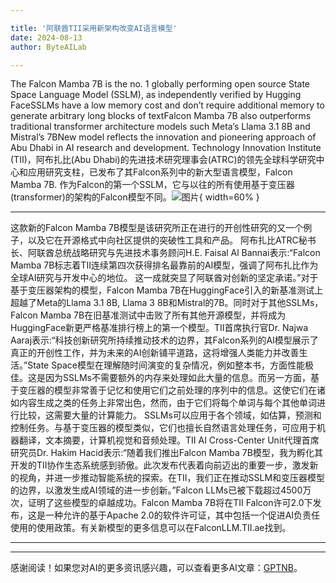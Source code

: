 ```yaml
---

title: '阿联酋TII采用新架构改变AI语言模型'
date: 2024-08-13
author: ByteAILab

---
```


The Falcon Mamba 7B is the no. 1 globally performing open source State Space Language Model (SSLM), as independently verified by Hugging FaceSSLMs have a low memory cost and don’t require additional memory to generate arbitrary long blocks of textFalcon Mamba 7B also outperforms traditional transformer architecture models such Meta’s Llama 3.1 8B and Mistral’s 7BNew model reflects the innovation and pioneering approach of Abu Dhabi in AI research and development. Technology Innovation Institute (TII)，阿布扎比(Abu Dhabi)的先进技术研究理事会(ATRC)的领先全球科学研究中心和应用研究支柱，已发布了其Falcon系列中的新大型语言模型，Falcon Mamba 7B. 作为Falcon的第一个SSLM，它与以往的所有使用基于变压器(transformer)的架构的Falcon模型不同。![图片](https://ai-techpark.com/wp-content/uploads/2024/08/UAE’s-TII-960x540.jpg){ width=60% }

---
这款新的Falcon Mamba 7B模型是该研究所正在进行的开创性研究的又一个例子，以及它在开源格式中向社区提供的突破性工具和产品。 阿布扎比ATRC秘书长、阿联酋总统战略研究与先进技术事务顾问H.E. Faisal Al Bannai表示:“Falcon Mamba 7B标志着TII连续第四次获得排名最靠前的AI模型，强调了阿布扎比作为全球AI研究与开发中心的地位。 这一成就突显了阿联酋对创新的坚定承诺。”对于基于变压器架构的模型，Falcon Mamba 7B在HuggingFace引入的新基准测试上超越了Meta的Llama 3.1 8B, Llama 3 8B和Mistral的7B。同时对于其他SSLMs，Falcon Mamba 7B在旧基准测试中击败了所有其他开源模型，并将成为HuggingFace新更严格基准排行榜上的第一个模型。TII首席执行官Dr. Najwa Aaraj表示:“科技创新研究所持续推动技术的边界，其Falcon系列的AI模型展示了真正的开创性工作，并为未来的AI创新铺平道路，这将增强人类能力并改善生活。”State Space模型在理解随时间演变的复杂情况，例如整本书，方面性能极佳。这是因为SSLMs不需要额外的内存来处理如此大量的信息。而另一方面，基于变压器的模型非常善于记忆和使用它们之前处理的序列中的信息。这使它们在诸如内容生成之类的任务上非常出色，然而，由于它们将每个单词与每个其他单词进行比较，这需要大量的计算能力。 SSLMs可以应用于各个领域，如估算，预测和控制任务。与基于变压器的模型类似，它们也擅长自然语言处理任务，可应用于机器翻译，文本摘要，计算机视觉和音频处理。TII AI Cross-Center Unit代理首席研究员Dr. Hakim Hacid表示:“随着我们推出Falcon Mamba 7B模型，我为孵化其开发的TII协作生态系统感到骄傲。此次发布代表着向前迈出的重要一步，激发新的视角，并进一步推动智能系统的探索。在TII，我们正在推动SSLM和变压器模型的边界，以激发生成AI领域的进一步创新。”Falcon LLMs已被下载超过4500万次，证明了这些模型的卓越成功。Falcon Mamba 7B将在TII Falcon许可2.0下发布，这是一种允许的基于Apache 2.0的软件许可证，其中包括一个促进AI负责任使用的使用政策。有关新模型的更多信息可以在FalconLLM.TII.ae找到。

---
---
感谢阅读！如果您对AI的更多资讯感兴趣，可以查看更多AI文章：[GPTNB](https://gptnb.com)。